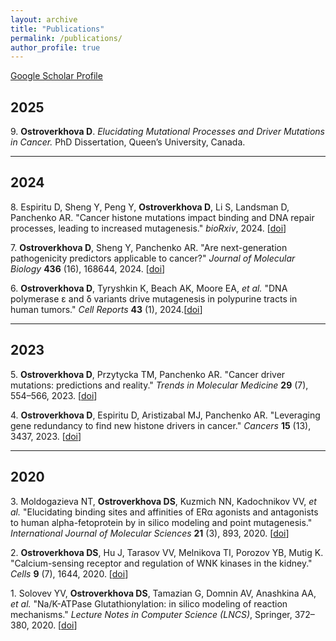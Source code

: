 ```yaml
---
layout: archive
title: "Publications"
permalink: /publications/
author_profile: true
---
```


[Google Scholar Profile](https://scholar.google.com/citations?user=x9bVzRIAAAAJ&hl=en)

## 2025

9\. __Ostroverkhova D__. *Elucidating Mutational Processes and Driver Mutations in Cancer.* PhD Dissertation, Queen’s University, Canada.

---

## 2024

8\. Espiritu D, Sheng Y, Peng Y, __Ostroverkhova D__, Li S, Landsman D, Panchenko AR. "Cancer histone mutations impact binding and DNA repair processes, leading to increased mutagenesis." *bioRxiv*, 2024. [[doi](https://doi.org/10.1101/2024.12.21.629746)]

7\. __Ostroverkhova D__, Sheng Y, Panchenko AR. "Are next-generation pathogenicity predictors applicable to cancer?" *Journal of Molecular Biology* **436** (16), 168644, 2024. [[doi](https://doi.org/10.1016/j.jmb.2024.168644)]

6\. __Ostroverkhova D__, Tyryshkin K, Beach AK, Moore EA, *et al.* "DNA polymerase ε and δ variants drive mutagenesis in polypurine tracts in human tumors." *Cell Reports* **43** (1), 2024.[[doi](https://doi.org/10.1016/j.celrep.2023.113655)]

---

## 2023

5\. __Ostroverkhova D__, Przytycka TM, Panchenko AR. "Cancer driver mutations: predictions and reality." *Trends in Molecular Medicine* **29** (7), 554–566, 2023. [[doi](https://doi.org/10.1016/j.molmed.2023.03.007)]

4\. __Ostroverkhova D__, Espiritu D, Aristizabal MJ, Panchenko AR. "Leveraging gene redundancy to find new histone drivers in cancer." *Cancers* **15** (13), 3437, 2023. [[doi](https://doi.org/10.3390/cancers15133437)]

---

## 2020

3\. Moldogazieva NT, __Ostroverkhova DS__, Kuzmich NN, Kadochnikov VV, *et al.* "Elucidating binding sites and affinities of ERα agonists and antagonists to human alpha-fetoprotein by in silico modeling and point mutagenesis." *International Journal of Molecular Sciences* **21** (3), 893, 2020. [[doi](https://doi.org/10.3390/ijms21030893)]

2\. __Ostroverkhova DS__, Hu J, Tarasov VV, Melnikova TI, Porozov YB, Mutig K. "Calcium-sensing receptor and regulation of WNK kinases in the kidney." *Cells* **9** (7), 1644, 2020. [[doi](https://doi.org/10.3390/cells9071644)]

1\. Solovev YV, __Ostroverkhova DS__, Tamazian G, Domnin AV, Anashkina AA, *et al.* "Na/K-ATPase Glutathionylation: in silico modeling of reaction mechanisms." *Lecture Notes in Computer Science (LNCS)*, Springer, 372–380, 2020. [[doi](http://doi.org/10.1007/978-3-030-57821-3_36)]

